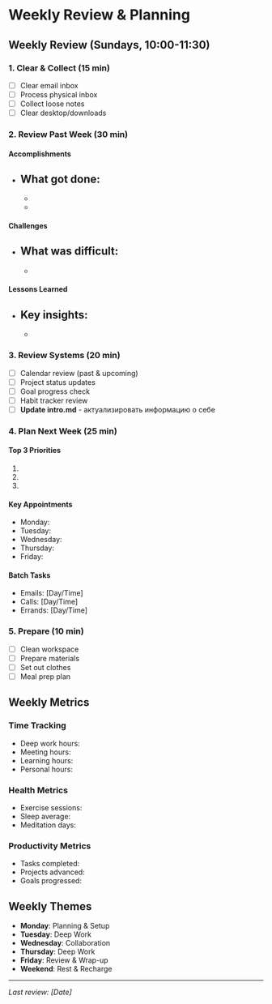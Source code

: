 # Weekly Review & Planning

## Weekly Review (Sundays, 10:00-11:30)

### 1. Clear & Collect (15 min)
- [ ] Clear email inbox
- [ ] Process physical inbox
- [ ] Collect loose notes
- [ ] Clear desktop/downloads

### 2. Review Past Week (30 min)

#### Accomplishments
- What got done:
  - 
  - 
  - 

#### Challenges
- What was difficult:
  - 
  - 

#### Lessons Learned
- Key insights:
  - 
  - 

### 3. Review Systems (20 min)
- [ ] Calendar review (past & upcoming)
- [ ] Project status updates
- [ ] Goal progress check
- [ ] Habit tracker review
- [ ] **Update intro.md** - актуализировать информацию о себе

### 4. Plan Next Week (25 min)

#### Top 3 Priorities
1. 
2. 
3. 

#### Key Appointments
- Monday: 
- Tuesday: 
- Wednesday: 
- Thursday: 
- Friday: 

#### Batch Tasks
- Emails: [Day/Time]
- Calls: [Day/Time]
- Errands: [Day/Time]

### 5. Prepare (10 min)
- [ ] Clean workspace
- [ ] Prepare materials
- [ ] Set out clothes
- [ ] Meal prep plan

## Weekly Metrics

### Time Tracking
- Deep work hours: 
- Meeting hours: 
- Learning hours: 
- Personal hours: 

### Health Metrics
- Exercise sessions: 
- Sleep average: 
- Meditation days: 

### Productivity Metrics
- Tasks completed: 
- Projects advanced: 
- Goals progressed: 

## Weekly Themes

- **Monday**: Planning & Setup
- **Tuesday**: Deep Work
- **Wednesday**: Collaboration
- **Thursday**: Deep Work
- **Friday**: Review & Wrap-up
- **Weekend**: Rest & Recharge

---

*Last review: [Date]*
